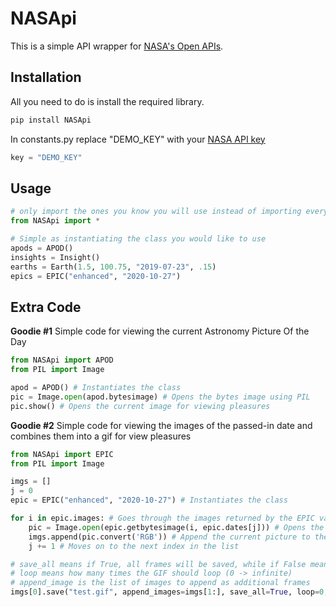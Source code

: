 # NASApi
This is a simple API wrapper for [NASA's Open APIs](https://api.nasa.gov/).

## Installation
All you need to do is install the required library.
```bash
pip install NASApi
```

In constants.py replace "DEMO_KEY" with your [NASA API key](https://api.nasa.gov/#signUp) 
```python
key = "DEMO_KEY"
```

## Usage
```python
# only import the ones you know you will use instead of importing everything
from NASApi import * 

# Simple as instantiating the class you would like to use
apods = APOD()
insights = Insight()
earths = Earth(1.5, 100.75, "2019-07-23", .15) 
epics = EPIC("enhanced", "2020-10-27")
```

## Extra Code
**Goodie #1**
Simple code for viewing the current Astronomy Picture Of the Day
```python
from NASApi import APOD
from PIL import Image

apod = APOD() # Instantiates the class
pic = Image.open(apod.bytesimage) # Opens the bytes image using PIL
pic.show() # Opens the current image for viewing pleasures 
``` 


**Goodie #2**
Simple code for viewing the images of the passed-in date and combines them into a gif for view pleasures
```python
from NASApi import EPIC
from PIL import Image

imgs = []
j = 0
epic = EPIC("enhanced", "2020-10-27") # Instantiates the class

for i in epic.images: # Goes through the images returned by the EPIC variable above
    pic = Image.open(epic.getbytesimage(i, epic.dates[j])) # Opens the current image in the list
    imgs.append(pic.convert('RGB')) # Append the current picture to the list
    j += 1 # Moves on to the next index in the list

# save_all means if True, all frames will be saved, while if False means that only the first frame will be saved
# loop means how many times the GIF should loop (0 -> infinite)
# append_image is the list of images to append as additional frames
imgs[0].save("test.gif", append_images=imgs[1:], save_all=True, loop=0, duration=300)
```
